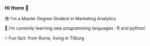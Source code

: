### Hi there 👋
:sunglasses: I'm a Master Degree Student in Marketing Analytics

🌱 I’m currently learning new programming languages : R and python! 

⚡ Fun fact: from Rome, living in Tilburg
<!--
**ludoivca/ludoivca** is a ✨ _special_ ✨ repository because its `README.md` (this file) appears on your GitHub profile.

Here are some ideas to get you started:

- 🔭 I’m currently working on ...
- 🌱 I’m currently learning ...
- 👯 I’m looking to collaborate on ...
- 🤔 I’m looking for help with ...
- 💬 Ask me about ...
- 📫 How to reach me: ...
- 😄 Pronouns: ...
- ⚡ Fun fact: ...
-->

